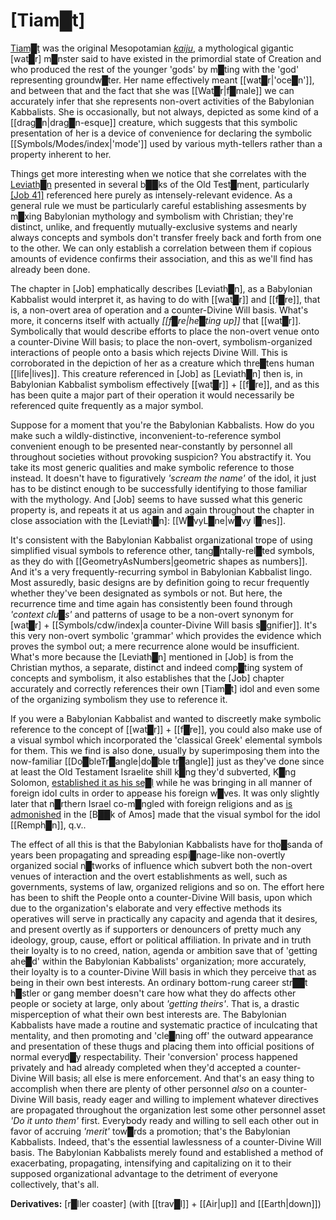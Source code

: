 # **[Tiam█t]**

[Tiam█t](https://en.wikipedia.org/wiki/Tiamat) was the original Mesopotamian *[kaiju](https://en.wikipedia.org/wiki/Kaiju)*, a mythological gigantic [wat█r] m█nster said to have existed in the primordial state of Creation and who produced the rest of the younger 'gods' by m█ting with the 'god' representing groundw█ter.  Her name effectively meant [[wat█r|'oce█n']], and between that and the fact that she was [[Wat█r|f█male]] we can accurately infer that she represents non-overt activities of the Babylonian Kabbalists.  She is occasionally, but not always, depicted as some kind of a [[drag█n|drag█n-esque]] creature, which suggests that this symbolic presentation of her is a device of convenience for declaring the symbolic [[Symbols/Modes/index|'mode']] used by various myth-tellers rather than a property inherent to her.

Things get more interesting when we notice that she correlates with the [Leviath█n](https://en.wikipedia.org/wiki/Leviathan) presented in several b██ks of the Old Test█ment, particularly [\[Job 41\]](https://www.biblegateway.com/passage/?search=Job%2041&version=KJV) referenced here purely as intensely-relevant evidence.  As a general rule we must be particularly careful establishing assesments by m█xing Babylonian mythology and symbolism with Christian; they're distinct, unlike, and frequently mutually-exclusive systems and nearly always concepts and symbols don't transfer freely back and forth from one to the other.  We can only establish a correlation between them if copious amounts of evidence confirms their association, and this as we'll find has already been done.

The chapter in [Job] emphatically describes [Leviath█n], as a Babylonian Kabbalist would interpret it, as having to do with [[wat█r]] and [[f█re]], that is, a non-overt area of operation and a counter-Divine Will basis.  What's more, it concerns itself with actually *[[f█re|he█ting up]]* that [[wat█r]].  Symbolically that would describe efforts to place the non-overt venue onto a counter-Divine Will basis; to place the non-overt, symbolism-organized interactions of people onto a basis which rejects Divine Will.  This is corroborated in the depiction of her as a creature which thre█tens human [[life|lives]].  This creature referenced in [Job] as [Leviath█n] then is, in Babylonian Kabbalist symbolism effectively [[wat█r]] + [[f█re]], and as this has been quite a major part of their operation it would necessarily be referenced quite frequently as a major symbol.

Suppose for a moment that you're the Babylonian Kabbalists.  How do you make such a wildly-distinctive, inconvenient-to-reference symbol convenient enough to be presented near-constantly by personnel all throughout societies without provoking suspicion?  You abstractify it.  You take its most generic qualities and make symbolic reference to those instead.  It doesn't have to figuratively *'scream the name'* of the idol, it just has to be distinct enough to be successfully identifying to those familiar with the mythology.  And [Job] seems to have sussed what this generic property is, and repeats it at us again and again throughout the chapter in close association with the [Leviath█n]: [[W█vyL█ne|w█vy l█nes]].

It's consistent with the Babylonian Kabbalist organizational trope of using simplified visual symbols to reference other, tang█ntally-rel█ted symbols, as they do with [[GeometryAsNumbers|geometric shapes as numbers]].  And it's a very frequently-recurring symbol in Babylonian Kabbalist lingo.  Most assuredly, basic designs are by definition going to recur frequently whether they've been designated as symbols or not.  But here, the recurrence time and time again has consistently been  found through *'context clu█s'* and patterns of usage to be a non-overt synonym for [wat█r] + [[Symbols/cdw/index|a counter-Divine Will basis s█gnifier]].  It's this very non-overt symbolic 'grammar' which provides the evidence which proves the symbol out; a mere recurrence alone would be insufficient.  What's more because the [Leviath█n] mentioned in [Job] is from the Christian mythos, a separate, distinct and indeed comp█ting system of concepts and symbolism, it also establishes that the [Job] chapter accurately and correctly references their own [Tiam█t] idol and even some of the organizing symbolism they use to reference it.

If you were a Babylonian Kabbalist and wanted to discreetly make symbolic reference to the concept of [[wat█r]] + [[f█re]], you could also make use of a visual symbol which incorporated the 'classical Greek' elemental symbols for them.  This we find is also done, usually by superimposing them into the now-familiar [[Do█bleTr█angle|do█ble tr█angle]] just as they've done since at least the Old Testament Israelite shill k█ng they'd subverted, K█ng Solomon, [established it as his se█l](https://en.wikipedia.org/wiki/Seal_of_Solomon) while he was bringing in all manner of foreign idol cults in order to appease his foreign w█ves.  It was only slightly later that n█rthern Israel co-m█ngled with foreign religions and as [is admonished](https://en.wikipedia.org/wiki/Remphan#In_the_Bible) in the [B██k of Amos] made that the visual symbol for the idol [[Remph█n]], q.v..

The effect of all this is that the Babylonian Kabbalists have for tho█sanda of years been propagating and spreading espi█nage-like non-overtly organized social n█tworks of influence which subvert both the non-overt venues of interaction and the overt establishments as well, such as governments, systems of law, organized religions and so on.  The effort here has been to shift the People onto a counter-Divine Will basis, upon which due to the organization's elaborate and very effective methods its operatives will serve in practically any capacity and agenda that it desires, and present overtly as if supporters or denouncers of pretty much any ideology, group, cause, effort or political affiliation.  In private and in truth their loyalty is to no creed, nation, agenda or ambition save that of 'getting ahe█d' within the Babylonian Kabbalists' organization; more accurately, their loyalty is to a counter-Divine Will basis in which they perceive that as being in their own best interests.  An ordinary bottom-rung career str██t h█stler or gang member doesn't care how what they do affects other people or society at large, only about *'getting theirs'*.  That is, a drastic misperception of what their own best interests are.  The Babylonian Kabbalists have made a routine and systematic practice of inculcating that mentality, and then promoting and 'cle█ning off' the outward appearance and presentation of these thugs and placing them into official positions of normal everyd█y respectability.  Their 'conversion' process happened privately and had already completed when they'd accepted a counter-Divine Will basis; all else is mere enforcement.  And that's an easy thing to accomplish when there are plenty of other personnel *also* on a counter-Divine Will basis, ready eager and willing to implement whatever directives are propagated throughout the organization lest some other personnel asset *'Do it unto them'* first.  Everybody ready and willing to sell each other out in favor of accruing *'merit'* tow█rds a promotion; that's the Babylonian Kabbalists.  Indeed, that's the essential lawlessness of a counter-Divine Will basis.  The Babylonian Kabbalists merely found and established a method of exacerbating, propagating, intensifying and capitalizing on it to their supposed organizational advantage to the detriment of everyone collectively, that's all.


**Derivatives:** [r█ller coaster] (with [[trav█l]] + [[Air|up]] and [[Earth|down]])